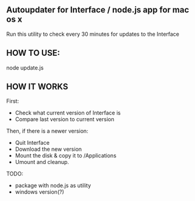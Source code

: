 Autoupdater for Interface / node.js app for mac os x
-----

Run this utility to check every 30 minutes for updates to the Interface 

HOW TO USE:
-----

node update.js

HOW IT WORKS
-----

First:

- Check what current version of Interface is
- Compare last version to current version

Then, if there is a newer version:

- Quit Interface
- Download the new version
- Mount the disk & copy it to /Applications
- Umount and cleanup.


TODO:
- package with node.js as utility
- windows version(?)

